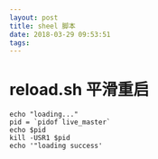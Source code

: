 ```yaml
---
layout: post
title: sheel 脚本
date: 2018-03-29 09:53:51
tags:
---
```


# reload.sh  平滑重启
```
echo "loading..."
pid = `pidof live_master`
echo $pid
kill -USR1 $pid
echo '"loading success'
```